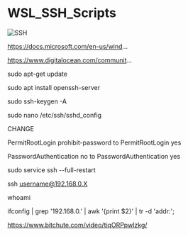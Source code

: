 # WSL_SSH_Scripts

![SSH](https://www.hostinger.com/tutorials/wp-content/uploads/sites/2/2017/03/ssh-big.png)

https://docs.microsoft.com/en-us/wind...

https://www.digitalocean.com/communit...

sudo apt-get update

sudo apt install openssh-server

sudo ssh-keygen -A

sudo nano /etc/ssh/sshd_config

CHANGE

PermitRootLogin prohibit-password to PermitRootLogin yes 

PasswordAuthentication no to PasswordAuthentication yes

sudo service ssh --full-restart

ssh username@192.168.0.X

whoami

ifconfig | grep '192.168.0.' | awk '{print $2}' | tr -d 'addr:';

https://www.bitchute.com/video/tiqORPpwIzkg/

